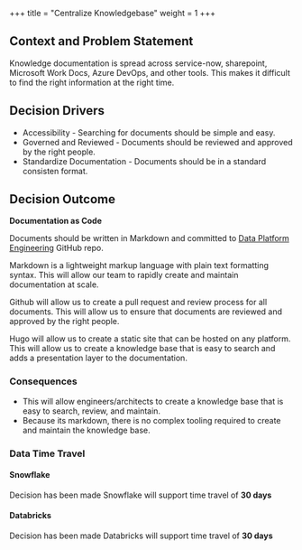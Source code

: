 +++
title = "Centralize Knowledgebase"
weight = 1
+++

## Context and Problem Statement

Knowledge documentation is spread across service-now, sharepoint, Microsoft Work Docs, Azure DevOps, and other tools. This makes it difficult to find the right information at the right time.

<!-- This is an optional element. Feel free to remove. -->
## Decision Drivers

* Accessibility - Searching for documents should be simple and easy.
* Governed and Reviewed - Documents should be reviewed and approved by the right people.
* Standardize Documentation - Documents should be in a standard consisten format.

## Decision Outcome

**Documentation as Code**

Documents should be written in Markdown and committed to [Data Platform Engineering](https://github.com/Cloud-3-0-EMU/Data-Platform-Engineering-Docs) GitHub repo.

Markdown is a lightweight markup language with plain text formatting syntax. This will allow our team to rapidly create and maintain documentation at scale.

Github will allow us to create a pull request and review process for all documents. This will allow us to ensure that documents are reviewed and approved by the right people.

Hugo will allow us to create a static site that can be hosted on any platform. This will allow us to create a knowledge base that is easy to search and adds a presentation layer to the documentation.

### Consequences

* This will allow engineers/architects to create a knowledge base that is easy to search, review, and maintain. 
* Because its markdown, there is no complex tooling required to create and maintain the knowledge base. 

### Data Time Travel

#### Snowflake
Decision has been made Snowflake will support time travel of <b>30 days</b>

#### Databricks
Decision has been made Databricks will support time travel of <b>30 days</b>

